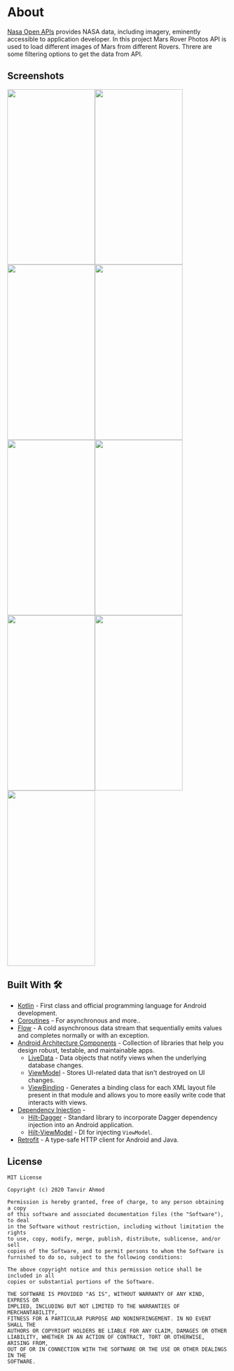 # About
[Nasa Open APIs](https://api.nasa.gov/) provides NASA data, including imagery, eminently accessible to application developer. In this project Mars Rover Photos API is used to load different images of Mars from different Rovers. Threre are some filtering options to get the data from API. 

## Screenshots
<img src="https://github.com/tanvir-ahmod/MarsRoverPhotos/blob/master/screenshots/demo.gif" height="400" width="200"><img src="https://github.com/tanvir-ahmod/MarsRoverPhotos/blob/master/screenshots/Screenshot_2020-08-15-12-52-41-145_com.example.marsroverPhotos" height="400" width="200"><img src="https://github.com/tanvir-ahmod/MarsRoverPhotos/blob/master/screenshots/Screenshot_2020-08-15-12-52-48-539_com.example.marsroverPhotos" height="400" width="200"><img src="https://github.com/tanvir-ahmod/MarsRoverPhotos/blob/master/screenshots/Screenshot_2020-08-15-12-52-52-669_com.example.marsroverPhotos" height="400" width="200">
<img src="https://github.com/tanvir-ahmod/MarsRoverPhotos/blob/master/screenshots/Screenshot_2020-08-15-12-52-56-246_com.example.marsroverPhotos" height="400" width="200"><img src="https://github.com/tanvir-ahmod/MarsRoverPhotos/blob/master/screenshots/Screenshot_2020-08-15-12-53-02-279_com.example.marsroverPhotos" height="400" width="200"><img src="https://github.com/tanvir-ahmod/MarsRoverPhotos/blob/master/screenshots/Screenshot_2020-08-15-12-53-06-383_com.example.marsroverPhotos" height="400" width="200"><img src="https://github.com/tanvir-ahmod/MarsRoverPhotos/blob/master/screenshots/Screenshot_2020-08-15-12-53-11-694_com.example.marsroverPhotos" height="400" width="200">
<img src="https://github.com/tanvir-ahmod/MarsRoverPhotos/blob/master/screenshots/Screenshot_2020-08-15-12-53-21-616_com.example.marsroverPhotos" height="400" width="200">


## Built With 🛠
- [Kotlin](https://kotlinlang.org/) - First class and official programming language for Android development.
- [Coroutines](https://kotlinlang.org/docs/reference/coroutines-overview.html) - For asynchronous and more..
- [Flow](https://kotlin.github.io/kotlinx.coroutines/kotlinx-coroutines-core/kotlinx.coroutines.flow/-flow/) - A cold asynchronous data stream that sequentially emits values and completes normally or with an exception.
- [Android Architecture Components](https://developer.android.com/topic/libraries/architecture) - Collection of libraries that help you design robust, testable, and maintainable apps.
  - [LiveData](https://developer.android.com/topic/libraries/architecture/livedata) - Data objects that notify views when the underlying database changes.
  - [ViewModel](https://developer.android.com/topic/libraries/architecture/viewmodel) - Stores UI-related data that isn't destroyed on UI changes. 
  - [ViewBinding](https://developer.android.com/topic/libraries/view-binding) - Generates a binding class for each XML layout file present in that module and allows you to more easily write code that interacts with views.
- [Dependency Injection](https://developer.android.com/training/dependency-injection) - 
  - [Hilt-Dagger](https://dagger.dev/hilt/) - Standard library to incorporate Dagger dependency injection into an Android application.
  - [Hilt-ViewModel](https://developer.android.com/training/dependency-injection/hilt-jetpack) - DI for injecting `ViewModel`.
- [Retrofit](https://square.github.io/retrofit/) - A type-safe HTTP client for Android and Java.

## License

```
MIT License

Copyright (c) 2020 Tanvir Ahmod

Permission is hereby granted, free of charge, to any person obtaining a copy
of this software and associated documentation files (the "Software"), to deal
in the Software without restriction, including without limitation the rights
to use, copy, modify, merge, publish, distribute, sublicense, and/or sell
copies of the Software, and to permit persons to whom the Software is
furnished to do so, subject to the following conditions:

The above copyright notice and this permission notice shall be included in all
copies or substantial portions of the Software.

THE SOFTWARE IS PROVIDED "AS IS", WITHOUT WARRANTY OF ANY KIND, EXPRESS OR
IMPLIED, INCLUDING BUT NOT LIMITED TO THE WARRANTIES OF MERCHANTABILITY,
FITNESS FOR A PARTICULAR PURPOSE AND NONINFRINGEMENT. IN NO EVENT SHALL THE
AUTHORS OR COPYRIGHT HOLDERS BE LIABLE FOR ANY CLAIM, DAMAGES OR OTHER
LIABILITY, WHETHER IN AN ACTION OF CONTRACT, TORT OR OTHERWISE, ARISING FROM,
OUT OF OR IN CONNECTION WITH THE SOFTWARE OR THE USE OR OTHER DEALINGS IN THE
SOFTWARE.
